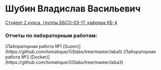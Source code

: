 <h1> Шубин Владислав Васильевич </h1>
<u>Студент 2 курса, группы ББСО-03-17, кафедра КБ-4</u>
<h3>Отчеты по лабораторным работам:</h3>
[Лабораторная работа №1 (Suzen)](https://github.com/tomatique/OSlabs/tree/master/laba1)
[Лабораторная работа №3 (Docker)](https://github.com/tomatique/OSlabs/tree/master/laba3)
